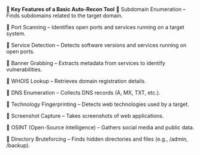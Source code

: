**📌 Key Features of a Basic Auto-Recon Tool**
🔹 Subdomain Enumeration – Finds subdomains related to the target domain.

🔹 Port Scanning – Identifies open ports and services running on a target system.

🔹 Service Detection – Detects software versions and services running on open ports.

🔹 Banner Grabbing – Extracts metadata from services to identify vulnerabilities.

🔹 WHOIS Lookup – Retrieves domain registration details.

🔹 DNS Enumeration – Collects DNS records (A, MX, TXT, etc.).

🔹 Technology Fingerprinting – Detects web technologies used by a target.

🔹 Screenshot Capture – Takes screenshots of web applications.

🔹 OSINT (Open-Source Intelligence) – Gathers social media and public data.

🔹 Directory Bruteforcing – Finds hidden directories and files (e.g., /admin, /backup).